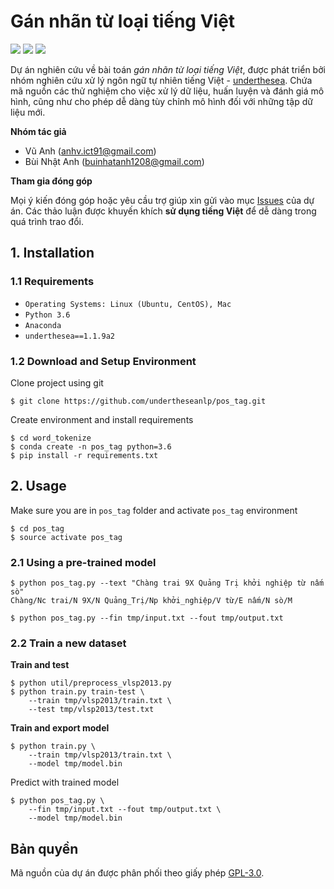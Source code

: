 # Gán nhãn từ loại tiếng Việt

![](https://img.shields.io/badge/made%20with-%E2%9D%A4-red.svg)
![](https://img.shields.io/badge/opensource-vietnamese-blue.svg)
![](https://img.shields.io/badge/contributions-welcome-green.svg)

Dự án nghiên cứu về bài toán *gán nhãn từ loại tiếng Việt*, được phát triển bởi nhóm nghiên cứu xử lý ngôn ngữ tự nhiên tiếng Việt - [underthesea](https://github.com/undertheseanlp). Chứa mã nguồn các thử nghiệm cho việc xử lý dữ liệu, huấn luyện và đánh giá mô hình, cũng như cho phép dễ dàng tùy chỉnh mô hình đối với những tập dữ liệu mới.

**Nhóm tác giả** 

* Vũ Anh ([anhv.ict91@gmail.com](anhv.ict91@gmail.com))
* Bùi Nhật Anh ([buinhatanh1208@gmail.com](buinhatanh1208@gmail.com))

**Tham gia đóng góp**

Mọi ý kiến đóng góp hoặc yêu cầu trợ giúp xin gửi vào mục [Issues](../../issues) của dự án. Các thảo luận được khuyến khích **sử dụng tiếng Việt** để dễ dàng trong quá trình trao đổi. 

## 1. Installation

### 1.1 Requirements

* `Operating Systems: Linux (Ubuntu, CentOS), Mac`
* `Python 3.6`
* `Anaconda`
* `underthesea==1.1.9a2`

### 1.2 Download and Setup Environment

Clone project using git

```
$ git clone https://github.com/undertheseanlp/pos_tag.git
```

Create environment and install requirements

```
$ cd word_tokenize
$ conda create -n pos_tag python=3.6
$ pip install -r requirements.txt
```

## 2. Usage

Make sure you are in `pos_tag` folder and activate `pos_tag` environment

```
$ cd pos_tag
$ source activate pos_tag
``` 

### 2.1 Using a pre-trained model

```
$ python pos_tag.py --text "Chàng trai 9X Quảng Trị khởi nghiệp từ nấm sò"
Chàng/Nc trai/N 9X/N Quảng_Trị/Np khởi_nghiệp/V từ/E nấm/N sò/M

$ python pos_tag.py --fin tmp/input.txt --fout tmp/output.txt
```

### 2.2 Train a new dataset

**Train and test**

```
$ python util/preprocess_vlsp2013.py
$ python train.py train-test \
    --train tmp/vlsp2013/train.txt \
    --test tmp/vlsp2013/test.txt
```

**Train and export model**

```
$ python train.py \
    --train tmp/vlsp2013/train.txt \
    --model tmp/model.bin
```

Predict with trained model

```
$ python pos_tag.py \
    --fin tmp/input.txt --fout tmp/output.txt \
    --model tmp/model.bin
```

## Bản quyền

Mã nguồn của dự án được phân phối theo giấy phép [GPL-3.0](LICENSE.txt).
